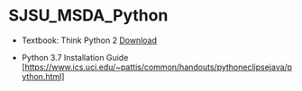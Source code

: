 # SJSU_MSDA_Python
* Textbook: Think Python 2 [Download](http://greenteapress.com/thinkpython2/thinkpython2.pdf)

* Python 3.7 Installation Guide
[https://www.ics.uci.edu/~pattis/common/handouts/pythoneclipsejava/python.html]
